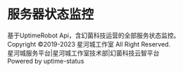 # 服务器状态监控<br>
基于UptimeRobot Api，含幻菌科技运营的全部服务状态监控。<br>
Copyright ©2019-2023 星河城工作室 All Right Reserved. <br>
星河城服务平台|星河城工作室技术部|幻菌科技云智平台<br>
Powered by uptime-status<br>
